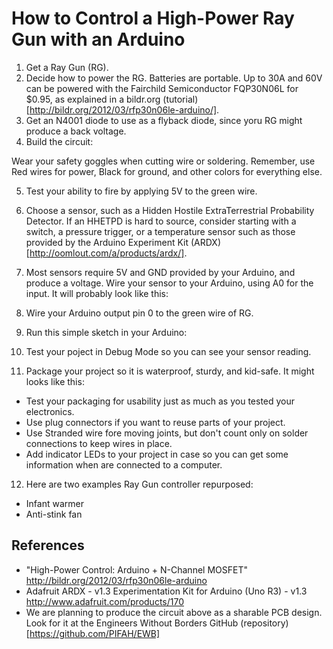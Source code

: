 # How to Control a High-Power Ray Gun with an Arduino

1. Get a Ray Gun (RG).
2. Decide how to power the RG. Batteries are portable. Up to 30A and 60V can be powered with the Fairchild Semiconductor
FQP30N06L for $0.95, as explained in a bildr.org (tutorial)[http://bildr.org/2012/03/rfp30n06le-arduino/].
3. Get an N4001 diode to use as a flyback diode, since yoru RG might produce a back voltage.
4. Build the circuit:

Wear your safety goggles when cutting wire or soldering. Remember, use Red wires for power, Black for ground, and other colors for everything else.

5. Test your ability to fire by applying 5V to the green wire.
6. Choose a sensor, such as a Hidden Hostile ExtraTerrestrial Probability Detector. If an HHETPD is hard to source,
consider starting with a switch, a pressure trigger, or a temperature sensor such as those provided by the Arduino
Experiment Kit (ARDX)[http://oomlout.com/a/products/ardx/].
7. Most sensors require 5V and GND provided by your Arduino, and produce a voltage. Wire your sensor to your Arduino,
using A0 for the input. It will probably look like this:

8. Wire your Arduino output pin 0 to the green wire of RG.
9. Run this simple sketch in your Arduino:

10. Test your poject in Debug Mode so you can see your sensor reading.

11. Package your project so it is waterproof, sturdy, and kid-safe. It might looks like this:

* Test your packaging for usability just as much as you tested your electronics.
* Use plug connectors if you want to reuse parts of your project.
* Use Stranded wire fore moving joints, but don't count only on solder connections to keep wires in place.
* Add indicator LEDs to your project in case so you can get some information when are connected to a computer.

12. Here are two examples Ray Gun controller repurposed:
* Infant warmer
* Anti-stink fan

## References

* "High-Power Control: Arduino + N-Channel MOSFET" http://bildr.org/2012/03/rfp30n06le-arduino
* Adafruit ARDX - v1.3 Experimentation Kit for Arduino (Uno R3) - v1.3 http://www.adafruit.com/products/170
* We are planning to produce the circuit above as a sharable PCB design. Look for it at the Engineers Without Borders GitHub 
(repository)[https://github.com/PIFAH/EWB]
